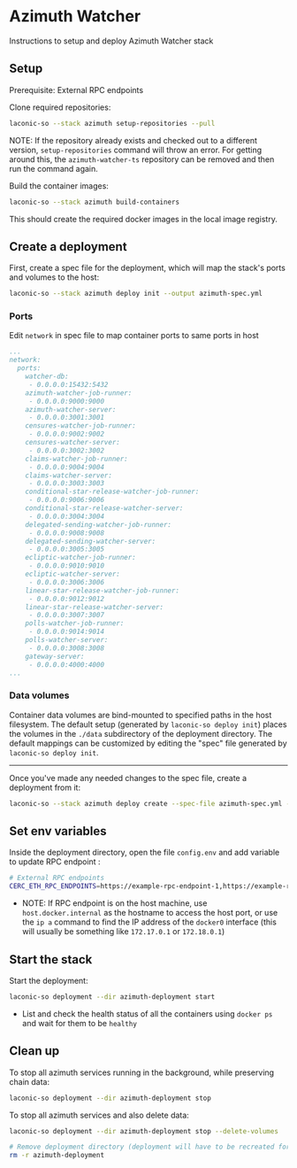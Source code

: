# Azimuth Watcher

Instructions to setup and deploy Azimuth Watcher stack

## Setup

Prerequisite: External RPC endpoints

Clone required repositories:

```bash
laconic-so --stack azimuth setup-repositories --pull
```

NOTE: If the repository already exists and checked out to a different version, `setup-repositories` command will throw an error.
For getting around this, the `azimuth-watcher-ts` repository can be removed and then run the command again.

Build the container images:

```bash
laconic-so --stack azimuth build-containers
```

This should create the required docker images in the local image registry.

## Create a deployment

First, create a spec file for the deployment, which will map the stack's ports and volumes to the host:
```bash
laconic-so --stack azimuth deploy init --output azimuth-spec.yml
```

### Ports

Edit `network` in spec file to map container ports to same ports in host

```yaml
...
network:
  ports:
    watcher-db:
     - 0.0.0.0:15432:5432
    azimuth-watcher-job-runner:
     - 0.0.0.0:9000:9000
    azimuth-watcher-server:
     - 0.0.0.0:3001:3001
    censures-watcher-job-runner:
     - 0.0.0.0:9002:9002
    censures-watcher-server:
     - 0.0.0.0:3002:3002
    claims-watcher-job-runner:
     - 0.0.0.0:9004:9004
    claims-watcher-server:
     - 0.0.0.0:3003:3003
    conditional-star-release-watcher-job-runner:
     - 0.0.0.0:9006:9006
    conditional-star-release-watcher-server:
     - 0.0.0.0:3004:3004
    delegated-sending-watcher-job-runner:
     - 0.0.0.0:9008:9008
    delegated-sending-watcher-server:
     - 0.0.0.0:3005:3005
    ecliptic-watcher-job-runner:
     - 0.0.0.0:9010:9010
    ecliptic-watcher-server:
     - 0.0.0.0:3006:3006
    linear-star-release-watcher-job-runner:
     - 0.0.0.0:9012:9012
    linear-star-release-watcher-server:
     - 0.0.0.0:3007:3007
    polls-watcher-job-runner:
     - 0.0.0.0:9014:9014
    polls-watcher-server:
     - 0.0.0.0:3008:3008
    gateway-server:
     - 0.0.0.0:4000:4000
...
```

### Data volumes
Container data volumes are bind-mounted to specified paths in the host filesystem.
The default setup (generated by `laconic-so deploy init`) places the volumes in the `./data` subdirectory of the deployment directory. The default mappings can be customized by editing the "spec" file generated by `laconic-so deploy init`.

---

Once you've made any needed changes to the spec file, create a deployment from it:
```bash
laconic-so --stack azimuth deploy create --spec-file azimuth-spec.yml --deployment-dir azimuth-deployment
```

## Set env variables

Inside the deployment directory, open the file `config.env` and add variable to update RPC endpoint :

  ```bash
  # External RPC endpoints
  CERC_ETH_RPC_ENDPOINTS=https://example-rpc-endpoint-1,https://example-rpc-endpoint-2
  ```

* NOTE: If RPC endpoint is on the host machine, use `host.docker.internal` as the hostname to access the host port, or use the `ip a` command to find the IP address of the `docker0` interface (this will usually be something like `172.17.0.1` or `172.18.0.1`)

## Start the stack

Start the deployment:
```bash
laconic-so deployment --dir azimuth-deployment start
```

* List and check the health status of all the containers using `docker ps` and wait for them to be `healthy`

## Clean up

To stop all azimuth services running in the background, while preserving chain data:

```bash
laconic-so deployment --dir azimuth-deployment stop
```

To stop all azimuth services and also delete data:

```bash
laconic-so deployment --dir azimuth-deployment stop --delete-volumes

# Remove deployment directory (deployment will have to be recreated for a re-run)
rm -r azimuth-deployment
```
